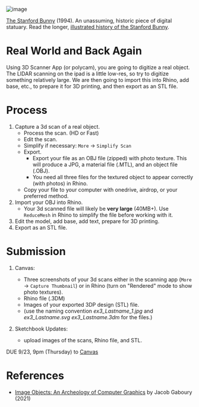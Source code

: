 ![image](https://user-images.githubusercontent.com/1598545/134498035-b185efc3-02ab-4530-87c3-0a28f6f60ee5.png)

[The Stanford Bunny](http://graphics.stanford.edu/data/3Dscanrep/) (1994). An unassuming, historic piece of digital statuary. Read the longer, [illustrated history of the Stanford Bunny](https://www.cc.gatech.edu/~turk/bunny/bunny.html).

# Real World and Back Again

Using 3D Scanner App (or polycam), you are going to digitize a real object. The LIDAR scanning on the ipad is a little low-res, so try to digitize something relatively large. We are then going to import this into Rhino, add base, etc., to prepare it for 3D printing, and then export as an STL file.

# Process
1. Capture a 3d scan of a real object.
   - Process the scan. (HD or Fast)
   - Edit the scan. 
   - Simplify if necessary: `More` -> `Simplify Scan`
   - Export. 
      - Export your file as an OBJ file (zipped) with photo texture. This will produce a JPG, a material file (.MTL), and an object file (.OBJ).
      - You need all three files for the textured object to appear correctly (with photos) in Rhino. 
   - Copy your file to your computer with onedrive, airdrop, or your preferred method.
2. Import your OBJ into Rhino.
   - Your 3d scanned file will likely be **very large** (40MB+). Use `ReduceMesh` in Rhino to simplify the file before working with it.
3. Edit the model, add base, add text, prepare for 3D printing.
4. Export as an STL file.

# Submission
1. Canvas:
   - Three screenshots of your 3d scans either in the scanning app (`More` -> `Capture Thumbnail`) or in Rhino (turn on "Rendered" mode to show photo textures).
   - Rhino file (.3DM)
   - Images of your exported 3DP design (STL) file.
   - (use the naming convention _ex3_Lastname_1.jpg_ and _ex3_Lastname.svg_ _ex3_Lastname.3dm_ for the files.)

2. Sketchbook Updates:
   - upload images of the scans, Rhino file, and STL. 

DUE 9/23, 9pm (Thursday) to [Canvas](https://canvas.unl.edu/courses/114938/assignments/1092948)

# References
- [Image Objects: An Archeology of Computer Graphics](https://mitpress.mit.edu/books/image-objects) by Jacob Gaboury (2021)
